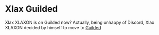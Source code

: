 # Xlax Guilded
Xlax XLAXON is on Guilded now?
Actually, being unhappy of Discord, Xlax XLAXON decided by himself to move to [Guilded](https://guilded.gg/xlax)
